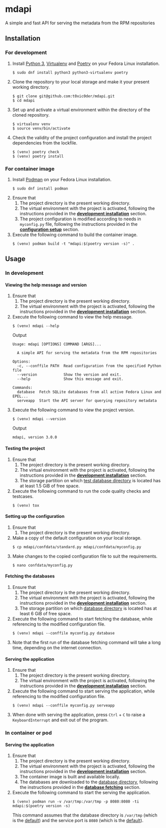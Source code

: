 # mdapi

A simple and fast API for serving the metadata from the RPM repositories

## Installation

### For development

1. Install [Python 3](https://www.python.org/), [Virtualenv](https://virtualenv.pypa.io/en/latest/) and [Poetry](https://python-poetry.org/) on your Fedora Linux installation.
   ```
   $ sudo dnf install python3 python3-virtualenv poetry
   ```
2. Clone the repository to your local storage and make it your present working directory.
   ```
   $ git clone git@github.com:t0xic0der/mdapi.git
   $ cd mdapi
   ```
3. Set up and activate a virtual environment within the directory of the cloned repository.
   ```
   $ virtualenv venv
   $ source venv/bin/activate
   ```
4. Check the validity of the project configuration and install the project dependencies from the lockfile.
   ```
   $ (venv) poetry check
   $ (venv) poetry install
   ```

### For container image

1. Install [Podman](https://podman.io/) on your Fedora Linux installation.
   ```
   $ sudo dnf install podman
   ```
2. Ensure that
   1. The project directory is the present working directory.
   2. The virtual environment with the project is activated, following the instructions provided in the **[development installation](#for-development)** section.
   3. The project configuration is modified according to needs in `myconfig.py` file, following the instructions provided in the **[configuration setup](#setting-up-the-configuration)** section.
3. Execute the following command to build the container image.
   ```
   $ (venv) podman build -t "mdapi:$(poetry version -s)" .
   ```

## Usage

### In development

#### Viewing the help message and version

1. Ensure that
   1. The project directory is the present working directory.
   2. The virtual environment with the project is activated, following the instructions provided in the **[development installation](#for-development)** section.
2. Execute the following command to view the help message.
   ```
   $ (venv) mdapi --help
   ```
   Output
   ```
   Usage: mdapi [OPTIONS] COMMAND [ARGS]...
   
     A simple API for serving the metadata from the RPM repositories
   
   Options:
     -c, --conffile PATH  Read configuration from the specified Python file
     --version            Show the version and exit.
     --help               Show this message and exit.
   
   Commands:
     database  Fetch SQLite databases from all active Fedora Linux and EPEL...
     serveapp  Start the API server for querying repository metadata
   ```
3. Execute the following command to view the project version.
   ```
   $ (venv) mdapi --version
   ```
   Output
   ```
   mdapi, version 3.0.0
   ```

#### Testing the project

1. Ensure that
   1. The project directory is the present working directory.
   2. The virtual environment with the project is activated, following the instructions provided in the **[development installation](#for-development)** section.
   3. The storage partition on which [test database directory](https://github.com/t0xic0der/mdapi/blob/develop/tests/__init__.py#L38) is located has at least 1.5 GiB of free space.
2. Execute the following command to run the code quality checks and testcases.
   ```
   $ (venv) tox
   ```

#### Setting up the configuration

1. Ensure that
   1. The project directory is the present working directory.
2. Make a copy of the default configuration on your local storage.
   ```
   $ cp mdapi/confdata/standard.py mdapi/confdata/myconfig.py
   ```
3. Make changes to the copied configuration file to suit the requirements.
   ```
   $ nano confdata/myconfig.py
   ```

#### Fetching the databases

1. Ensure that
   1. The project directory is the present working directory.
   2. The virtual environment with the project is activated, following the instructions provided in the **[development installation](#for-development)** section.
   3. The storage partition on which [database directory](https://github.com/t0xic0der/mdapi/blob/develop/mdapi/confdata/standard.py#L29) is located has at least 6 GiB of free space.
2. Execute the following command to start fetching the database, while referencing to the modified configuration file.
   ```
   $ (venv) mdapi --conffile myconfig.py database
   ```
3. Note that the first run of the database fetching command will take a long time, depending on the internet connection.

#### Serving the application

1. Ensure that
   1. The project directory is the present working directory.
   2. The virtual environment with the project is activated, following the instructions provided in the **[development installation](#for-development)** section.
2. Execute the following command to start serving the application, while referencing to the modified configuration file.
   ```
   $ (venv) mdapi --conffile myconfig.py serveapp
   ```
3. When done with serving the application, press `Ctrl` + `C` to raise a `KeyboardInterrupt` and exit out of the program.

### In container or pod

#### Serving the application

1. Ensure that 
   1. The project directory is the present working directory.
   2. The virtual environment with the project is activated, following the instructions provided in the **[development installation](#for-development)** section.
   3. The container image is built and available locally.
   4. The databases are downloaded to the [database directory](https://github.com/t0xic0der/mdapi/blob/develop/mdapi/confdata/standard.py#L29), following the instructions provided in the **[database fetching](#fetching-the-databases)** section.
2. Execute the following command to start the serving the application.
   ```
   $ (venv) podman run -v /var/tmp:/var/tmp -p 8080:8080 -ti mdapi:$(poetry version -s)
   ```
   This command assumes that the database directory is `/var/tmp` (which is the [default](https://github.com/t0xic0der/mdapi/blob/develop/mdapi/confdata/standard.py#L29)) and the service port is `8080` (which is the [default](https://github.com/t0xic0der/mdapi/blob/develop/mdapi/confdata/standard.py#L87)).
